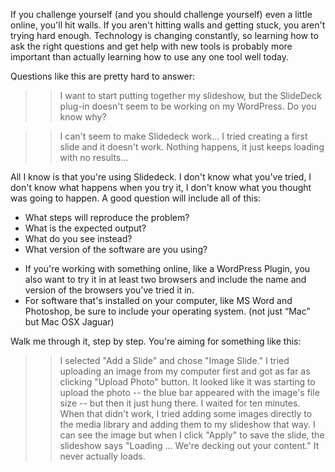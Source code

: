 If you challenge yourself (and you should challenge yourself) even a little online, you'll hit walls. If you aren't hitting walls and getting stuck, you aren't trying hard enough. Technology is changing constantly, so learning how to ask the right questions and get help with new tools is probably more important than actually learning how to use any one tool well today. <!--more-->

Questions like this are pretty hard to answer:
> > I want to start putting together my slideshow, but the SlideDeck plug-in doesn't seem to be working on my WordPress. Do you know why?

>> I can't seem to make Slidedeck work… I tried creating a first slide and it doesn't work. Nothing happens, it just keeps loading with no results…

All I know is that you're using Slidedeck. I don't know what you've tried, I don't know what happens when you try it, I don't know what you thought was going to happen. A good question will include all of this:

<ul>
	<li>What steps will reproduce the problem?</li>
	<li>What is the expected output?</li>
	<li>What do you see instead?</li>
	<li>What version of the software are you using?</li>
</ul>

<ul>
	<li>If you're working with something online, like a WordPress Plugin, you also want to try it in at least two browsers and include the name and version of the browsers you've tried it in.</li>
	<li>For software that's installed on your computer, like MS Word and Photoshop, be sure to include your operating system. (not just “Mac” but Mac OSX Jaguar)</li>
</ul>

Walk me through it, step by step. You're aiming for something like this:

>> I selected "Add a Slide" and chose "Image Slide." I tried uploading an image from my computer first and got as far as clicking "Upload Photo" button. It looked like it was starting to upload the photo -- the blue bar appeared with the image's file size -- but then it just hung there. I waited for ten minutes. When that didn't work, I tried adding some images directly to the media library and adding them to my slideshow that way. I can see the image but when I click "Apply" to save the slide, the slideshow says "Loading ... We're decking out your content." It never actually loads.
